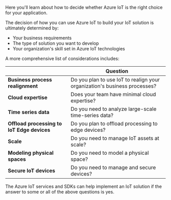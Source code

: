 Here you'll learn about how to decide whether Azure IoT is the right choice for your application.

The decision of how you can use Azure IoT to build your IoT solution is ultimately determined by:

- Your business requirements
- The type of solution you want to develop
- Your organization's skill set in Azure IoT technologies

A more comprehensive list of considerations includes:

|  | Question |
|---|---|
| **Business process realignment** | Do you plan to use IoT to realign your organization's business processes? |
| **Cloud expertise** | Does your team have minimal cloud expertise? |
| **Time series data** | Do you need to analyze large-scale time-series data? |
| **Offload processing to IoT Edge devices** | Do you plan to offload processing to edge devices? |
| **Scale** | Do you need to manage IoT assets at scale? |
| **Modeling physical spaces** | Do you need to model a physical space? |
| **Secure IoT devices** | Do you need to manage and secure devices? |

The Azure IoT services and SDKs can help implement an IoT solution if the answer to some or all of the above questions is yes.

